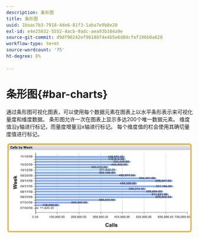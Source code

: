 ```yaml
---
description: 条形图
title: 条形图
uuid: 1baac7b3-7918-4de6-81f3-1aba7e9b8e20
exl-id: e4e25832-5552-4acb-9adc-aea93b384a9e
source-git-commit: d9df90242ef96188f4e4b5e6d04cfef196b0a628
workflow-type: tm+mt
source-wordcount: '75'
ht-degree: 8%

---
```


# 条形图{#bar-charts}

通过条形图可视化图表，可以使用每个数据元素在图表上以水平条形表示来可视化量度和维度数据。 条形图允许一次在图表上显示多达200个唯一数据元素。 维度值沿y轴进行标记，而量度增量沿x轴进行标记。 每个维度值的栏会使用其确切量度值进行标记。

![](assets/bar_chart.png)
